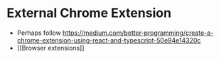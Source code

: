 # External Chrome Extension
- Perhaps follow https://medium.com/better-programming/create-a-chrome-extension-using-react-and-typescript-50e94e14320c
- [[Browser extensions]]

